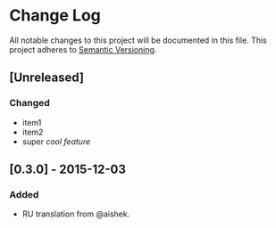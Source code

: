 # Change Log

All notable changes to this project will be documented in this file.
This project adheres to [Semantic Versioning](http://semver.org/).

## [Unreleased]

### Changed

-   item1
-   item2
-   super _cool feature_

## [0.3.0] - 2015-12-03

### Added

-   RU translation from @aishek.
